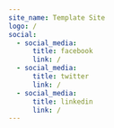 ```yaml
---
site_name: Template Site
logo: /
social:
  - social_media:
      title: facebook
      link: /
  - social_media:
      title: twitter
      link: /
  - social_media:
      title: linkedin
      link: /
---
```

